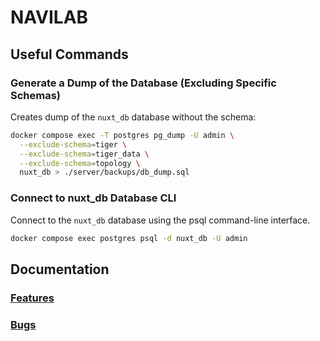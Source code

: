 # NAVILAB

## Useful Commands

### Generate a Dump of the Database (Excluding Specific Schemas)

Creates dump of the `nuxt_db` database without the schema:

```bash
docker compose exec -T postgres pg_dump -U admin \
  --exclude-schema=tiger \
  --exclude-schema=tiger_data \
  --exclude-schema=topology \
  nuxt_db > ./server/backups/db_dump.sql
```

### Connect to nuxt_db Database CLI

Connect to the `nuxt_db` database using the psql command-line interface.

```bash
docker compose exec postgres psql -d nuxt_db -U admin
```

## Documentation

### [Features](./doc/features.md)

### [Bugs](./doc/bugs.md)
